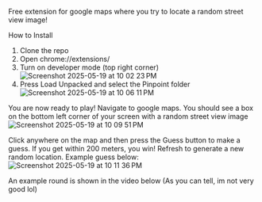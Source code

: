 Free extension for google maps where you try to locate a random street view image!

How to Install
1. Clone the repo
2. Open chrome://extensions/
3. Turn on developer mode (top right corner)
![Screenshot 2025-05-19 at 10 02 23 PM](https://github.com/user-attachments/assets/15f95e35-f84b-4494-940b-601b93cf0a69)
4. Press Load Unpacked and select the Pinpoint folder
![Screenshot 2025-05-19 at 10 06 11 PM](https://github.com/user-attachments/assets/11e0ff7c-4ce2-4946-852f-22df837ca06e)

You are now ready to play! Navigate to google maps. You should see a box on the bottom left corner of your screen with a random street view image
![Screenshot 2025-05-19 at 10 09 51 PM](https://github.com/user-attachments/assets/d5e70d28-7687-44b1-a714-fc4fd7b4aae4)

Click anywhere on the map and then press the Guess button to make a guess. If you get within 200 meters, you win! Refresh to generate a new random location. Example guess below:
![Screenshot 2025-05-19 at 10 11 36 PM](https://github.com/user-attachments/assets/61b604a1-0340-4fab-859c-29ddf648063d)

An example round is shown in the video below (As you can tell, im not very good lol)



